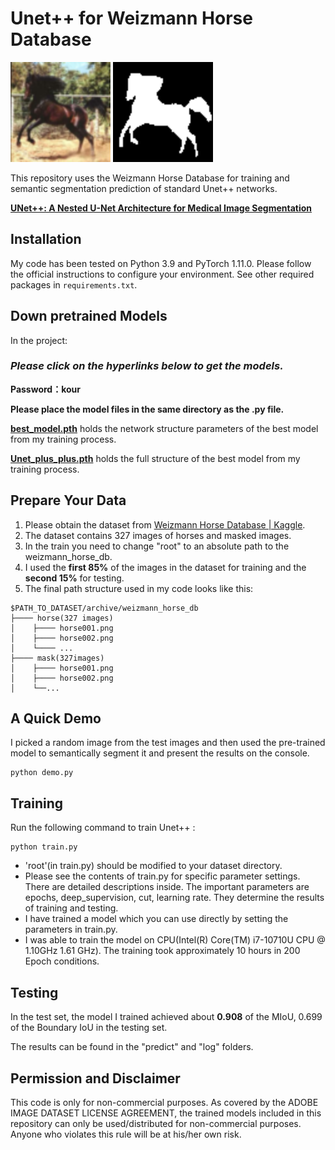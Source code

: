 # Unet++ for Weizmann Horse Database



<img src=".\predict\20_0_ori.png" alt="20_0_ori" style="zoom:200%;" />

<img src=".\predict\20_0_predict.png" alt="20_0_predict" style="zoom:200%;" />

This repository uses the Weizmann Horse Database for training and semantic segmentation prediction of standard Unet++ networks.

**[UNet++: A Nested U-Net Architecture for Medical Image Segmentation](https://arxiv.org/abs/1807.10165)**

## Installation

My code has been tested on Python 3.9 and PyTorch 1.11.0. Please follow the official instructions to configure your environment. See other required packages in `requirements.txt`.

## Down pretrained Models ##

In the project: 

### ***Please click on the hyperlinks below to get the models**.*

**Password：kour**

**Please place the model files in the same directory as the .py file.**

**[best_model.pth](https://pan.baidu.com/s/11zPWaLTH0wvxANX_3ITuQA)** holds the network structure parameters of the best model from my training process. 

**[Unet_plus_plus.pth](https://pan.baidu.com/s/11zPWaLTH0wvxANX_3ITuQA)** holds the full structure of the best model from my training process. 

## Prepare Your Data

1. Please obtain the dataset from [Weizmann Horse Database | Kaggle](https://www.kaggle.com/datasets/ztaihong/weizmann-horse-database/metadata).
2. The dataset contains 327 images of horses and masked images.
3. In the train you need to change "root" to an absolute path to the weizmann_horse_db.
4. I used the **first 85%** of the images in the dataset for training and the **second 15%** for testing.
5. The final path structure used in my code looks like this:

````
$PATH_TO_DATASET/archive/weizmann_horse_db
├──── horse(327 images)
│    ├──── horse001.png
│    ├──── horse002.png
│    └──── ...
├──── mask(327images)
│    ├──── horse001.png
│    ├──── horse002.png
│    └──...
````

## A Quick Demo

I picked a random image from the test images and then used the pre-trained model to semantically segment it and present the results on the console.

    python demo.py

## Training

Run the following command to train Unet++ :

    python train.py

- 'root'(in train.py) should be modified to your dataset directory.
- Please see the contents of train.py for specific parameter settings. There are detailed descriptions inside. The important parameters are epochs, deep_supervision, cut, learning rate. They determine the results of training and testing.
- I have trained a model which you can use directly by setting the parameters in train.py.
- I was able to train the model on CPU(Intel(R) Core(TM) i7-10710U CPU @ 1.10GHz   1.61 GHz). The training took approximately 10 hours in 200 Epoch conditions.

## Testing ##

In the test set, the model I trained achieved about **0.908** of the MIoU, 0.699 of the Boundary IoU in the testing set.

The results can be found in the "predict" and "log" folders.

## Permission and Disclaimer

This code is only for non-commercial purposes. As covered by the ADOBE IMAGE DATASET LICENSE AGREEMENT, the trained models included in this repository can only be used/distributed for non-commercial purposes. Anyone who violates this rule will be at his/her own risk.
